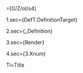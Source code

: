 =[G/Z/ol/s4]

1.sec={DefT.DefinitionTarget}

2.sec={_Definition}

3.sec={Render}

4.sec={3.Xnum}


Ti=Title